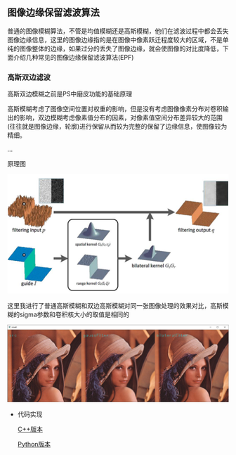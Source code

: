 ## 图像边缘保留滤波算法     

普通的图像模糊算法，不管是均值模糊还是高斯模糊，他们在滤波过程中都会丢失图像边缘信息，这里的图像边缘指的是在图像中像素跃迁程度较大的区域，不是单纯的图像整体的边缘，如果过分的丢失了图像边缘，就会使图像的对比度降低，下面介绍几种常见的图像边缘保留滤波算法(EPF)      


### 高斯双边滤波     

高斯双边模糊之前是PS中磨皮功能的基础原理    

高斯模糊考虑了图像空间位置对权重的影响，但是没有考虑图像像素分布对卷积输出的影响，双边模糊考虑像素值分布的因素，对像素值空间分布差异较大的范围(往往就是图像边缘，轮廓)进行保留从而较为完整的保留了边缘信息，使图像较为精细。 

...

原理图     

![source](./GaussBilateral/img/GaussianBilateral.png)    

这里我进行了普通高斯模糊和双边高斯模糊对同一张图像处理的效果对比，高斯模糊的sigma参数和卷积核大小的取值是相同的

![result](./GaussBilateral/img/result.png)  


* 代码实现   

    [C++版本](./GaussBilateral/GaussBilateralFilter.cpp)

    [Python版本](./GaussBilateral/GaussBilateralFilter.py)




